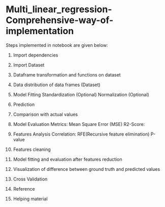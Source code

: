 # Multi_linear_regression-Comprehensive-way-of-implementation
Steps implemented in notebook are given below:

1. Import dependencies

2. Import Dataset

3. Dataframe transformation and functions on dataset

4. Data distribution of data frames (Dataset)

5. Model Fitting
    Standardization (Optional)
    Normalization (Optional)

6. Prediction

7. Comparison with actual values

8. Model Evaluation Metrics:
    Mean Square Error (MSE)
    R2-Score:

9. Features Analysis
    Correlation:
    RFE(Recursive feature elimination)
    P-value
    
10. Features cleaning

11. Model fitting and evaluation after features reduction

12. Visualization of difference between ground truth and predicted values

13. Cross Validation

14. Reference

15. Helping material
